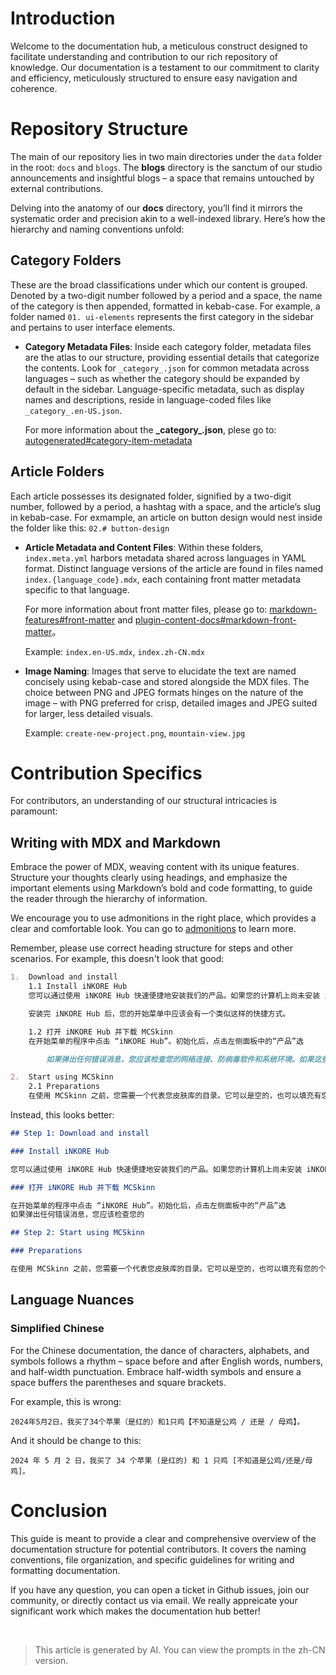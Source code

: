 # Introduction

Welcome to the documentation hub, a meticulous construct designed to facilitate understanding and contribution to our rich repository of knowledge. Our documentation is a testament to our commitment to clarity and efficiency, meticulously structured to ensure easy navigation and coherence.

# Repository Structure

The main of our repository lies in two main directories under the `data` folder in the root: `docs` and `blogs`. The **blogs** directory is the sanctum of our studio announcements and insightful blogs – a space that remains untouched by external contributions.

Delving into the anatomy of our **docs** directory, you’ll find it mirrors the systematic order and precision akin to a well-indexed library. Here’s how the hierarchy and naming conventions unfold:

## Category Folders

These are the broad classifications under which our content is grouped. Denoted by a two-digit number followed by a period and a space, the name of the category is then appended, formatted in kebab-case. For example, a folder named `01. ui-elements` represents the first category in the sidebar and pertains to user interface elements.

-   **Category Metadata Files**: Inside each category folder, metadata files are the atlas to our structure, providing essential details that categorize the contents. Look for `_category_.json` for common metadata across languages – such as whether the category should be expanded by default in the sidebar. Language-specific metadata, such as display names and descriptions, reside in language-coded files like `_category_.en-US.json`.

    For more information about the **\_category\_.json**, plese go to: [autogenerated#category-item-metadata](https://docusaurus.io/docs/sidebar/autogenerated#category-item-metadata)

## Article Folders

Each article possesses its designated folder, signified by a two-digit number, followed by a period, a hashtag with a space, and the article’s slug in kebab-case. For exmample, an article on button design would nest inside the folder like this: `02.# button-design`

-   **Article Metadata and Content Files**: Within these folders, `index.meta.yml` harbors metadata shared across languages in YAML format. Distinct language versions of the article are found in files named `index.{language_code}.mdx`, each containing front matter metadata specific to that language.

    For more information about front matter files, please go to: [markdown-features#front-matter](https://docusaurus.io/docs/markdown-features#front-matter) and [plugin-content-docs#markdown-front-matter](https://docusaurus.io/docs/api/plugins/@docusaurus/plugin-content-docs#markdown-front-matter)。

    Example: `index.en-US.mdx`, `index.zh-CN.mdx`

-   **Image Naming**: Images that serve to elucidate the text are named concisely using kebab-case and stored alongside the MDX files. The choice between PNG and JPEG formats hinges on the nature of the image – with PNG preferred for crisp, detailed images and JPEG suited for larger, less detailed visuals.

    Example: `create-new-project.png`, `mountain-view.jpg`

# Contribution Specifics

For contributors, an understanding of our structural intricacies is paramount:

## Writing with MDX and Markdown

Embrace the power of MDX, weaving content with its unique features. Structure your thoughts clearly using headings, and emphasize the important elements using Markdown’s bold and code formatting, to guide the reader through the hierarchy of information.

We encourage you to use admonitions in the right place, which provides a clear and comfortable look. You can go to [admonitions](https://docusaurus.io/docs/markdown-features/admonitions) to learn more.

Remember, please use correct heading structure for steps and other scenarios. For example, this doesn't look that good:

```md
1.  Download and install
    1.1 Install iNKORE Hub
    您可以通过使用 iNKORE Hub 快速便捷地安装我们的产品。如果您的计算机上尚未安装 iNKORE Hub，请单击下面的按钮获取 iNKORE Hub 的下载链接和说明。如果您已经安装了，请跳过此步骤。

    安装完 iNKORE Hub 后，您的开始菜单中应该会有一个类似这样的快捷方式。

    1.2 打开 iNKORE Hub 并下载 MCSkinn
    在开始菜单的程序中点击 “iNKORE Hub”。初始化后，点击左侧面板中的“产品”选

        如果弹出任何错误消息，您应该检查您的网络连接、防病毒软件和系统环境。如果这些方法都无效，请联系支持（studios@inkore.net），我们很乐意帮助。

2.  Start using MCSkinn
    2.1 Preparations
    在使用 MCSkinn 之前，您需要一个代表您皮肤库的目录。它可以是空的，也可以填充有您的个人皮肤。您所有的皮肤设计都将在此目录中。如果您想从零开始创建一个皮肤，只需创建一个空的目录。如果您想编辑从互联网下载的皮肤，您需要将（或复制）这些皮肤移动到该目录。MCSkinn 无法查看或编辑在此目录之外的皮肤。
```

Instead, this looks better:

```md
## Step 1: Download and install

### Install iNKORE Hub

您可以通过使用 iNKORE Hub 快速便捷地安装我们的产品。如果您的计算机上尚未安装 iNKORE Hub，请单击下面的

### 打开 iNKORE Hub 并下载 MCSkinn

在开始菜单的程序中点击 “iNKORE Hub”。初始化后，点击左侧面板中的“产品”选
如果弹出任何错误消息，您应该检查您的

## Step 2: Start using MCSkinn

### Preparations

在使用 MCSkinn 之前，您需要一个代表您皮肤库的目录。它可以是空的，也可以填充有您的个人皮肤。您所有的皮肤设计都将在此目录中。如果您想从零开始创建一个皮肤，只需创建一个空的目录。如果您想编辑从互联网下载的皮肤，您需要将（或复制）这些皮肤移动到该目录。MCSkinn 无法查看或编辑在此目录之外的皮肤。
```

## Language Nuances

### Simplified Chinese

For the Chinese documentation, the dance of characters, alphabets, and symbols follows a rhythm – space before and after English words, numbers, and half-width punctuation. Embrace half-width symbols and ensure a space buffers the parentheses and square brackets.

For example, this is wrong:

```
2024年5月2日，我买了34个苹果（是红的）和1只鸡【不知道是公鸡 / 还是 / 母鸡】。
```

And it should be change to this:

```
2024 年 5 月 2 日，我买了 34 个苹果 (是红的) 和 1 只鸡 [不知道是公鸡/还是/母鸡]。
```

# Conclusion

This guide is meant to provide a clear and comprehensive overview of the documentation structure for potential contributors. It covers the naming conventions, file organization, and specific guidelines for writing and formatting documentation.

If you have any question, you can open a ticket in Github issues, join our community, or directly contact us via email. We really appreicate your significant work which makes the documentation hub better!

<br/>

> This article is generated by AI. You can view the prompts in the zh-CN version.
